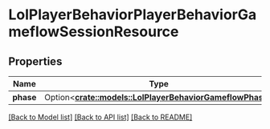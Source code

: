 # LolPlayerBehaviorPlayerBehaviorGameflowSessionResource

## Properties

Name | Type | Description | Notes
------------ | ------------- | ------------- | -------------
**phase** | Option<[**crate::models::LolPlayerBehaviorGameflowPhase**](LolPlayerBehaviorGameflowPhase.md)> |  | [optional]

[[Back to Model list]](../README.md#documentation-for-models) [[Back to API list]](../README.md#documentation-for-api-endpoints) [[Back to README]](../README.md)


